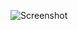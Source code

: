 ![Screenshot](https://raw.githubusercontent.com/Cryakl/Ultimate-RAT-Collection/refs/heads/main/DarkComet/DarkComet-RAT%20v3.0/Screenshot.png)
